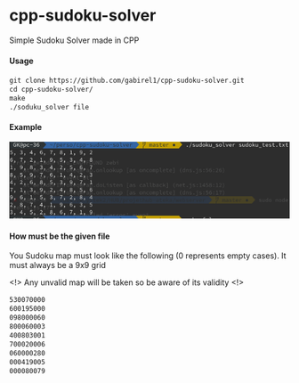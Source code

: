 # cpp-sudoku-solver

Simple Sudoku Solver made in CPP

#### Usage
    git clone https://github.com/gabirel1/cpp-sudoku-solver.git
    cd cpp-sudoku-solver/
    make
    ./soduku_solver file

#### Example
![solver example](./sudoku-solver.png)

#### How must be the given file
You Sudoku map must look like the following (0 represents empty cases). It must always be a 9x9 grid

<!> Any unvalid map will be taken so be aware of its validity <!>

    530070000
    600195000
    098000060
    800060003
    400803001
    700020006
    060000280
    000419005
    000080079
